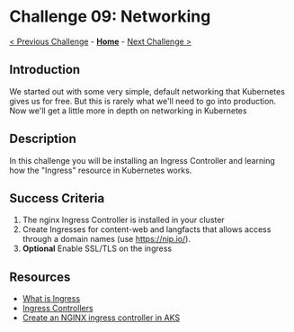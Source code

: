 # Challenge 09: Networking

[< Previous Challenge](./08-helm.md) - **[Home](../README.md)** - [Next Challenge >](./10-opsmonitoring.md)

## Introduction

We started out with some very simple, default networking that Kubernetes gives us for free. But this is rarely what we'll need to go into production. Now we'll get a little more in depth on networking in Kubernetes

## Description

In this challenge you will be installing an Ingress Controller and learning how the "Ingress" resource in Kubernetes works. 

## Success Criteria

1. The nginx Ingress Controller is installed in your cluster
1. Create Ingresses for content-web and langfacts that allows access through a domain names (use https://nip.io/).
1. **Optional** Enable SSL/TLS on the ingress


## Resources

- [What is Ingress](https://kubernetes.io/docs/concepts/services-networking/ingress/)
- [Ingress Controllers](https://kubernetes.io/docs/concepts/services-networking/ingress-controllers/)
- [Create an NGINX ingress controller in AKS](https://docs.microsoft.com/en-us/azure/aks/ingress-basic)
